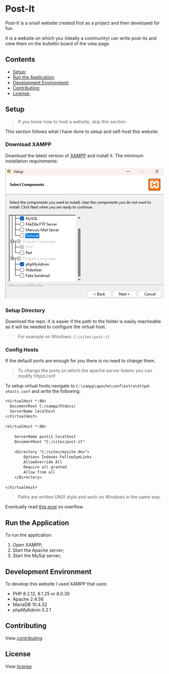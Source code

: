 # Post-It

Post-It is a small website created first as a project and then developed for fun.

It is a website on which you (ideally a community) can write post-its and view them
on the bullettin board of the view page.

## Contents

- [Setup](#setup);
- [Run the Application](#run-the-application);
- [Development Environment](#development-environment);
- [Contributing](#contributing);
- [License](#license);

## Setup

> If you know how to host a website, skip this section.

This section follows what I have done to setup and self-host this website.

### Download XAMPP

Download the latest version of [XAMPP](https://www.apachefriends.org/it/index.html) and install it.
The minimum installation requirements:

![xampp-installation-requirements](./other/xampp-installation.png)

### Setup Directory

Download the repo. It is easier if the path to the folder is easily reacheable
as it will be needed to configure the virtual host.

> For example on Windows: `C:\sites\post-it`

### Config Hosts

If the default ports are enough for you there is no need to change them.

> To change the ports on which the apache server listens you can modify httpd.conf

To setup virtual hosts navigate to `C:\xampp\apache\conf\extra\httpd-vhosts.conf` and write the following:

```
<VirtualHost *:80>
  DocumentRoot C:/xampp/htdocs/
  ServerName localhost
</VirtualHost>

<VirtualHost *:80>

    ServerName postit.localhost
    DocumentRoot "C:/sites/post-it"

    <Directory "C:/sites/mysite-dev">
        Options Indexes FollowSymLinks
        AllowOverride All
        Require all granted
        Allow from all
    </Directory>

</VirtualHost>
```

> Paths are written UNIX style and work on Windows in the same way.

Eventually read [this post](https://stackoverflow.com/questions/3660066/hosting-multiple-local-sites-with-xampp) on overflow.

## Run the Application

To run the application:

1. Open XAMPP;
2. Start the Apache server;
3. Start the MySql server;


## Development Environment

To develop this website I used XAMPP that uses:

- PHP 8.2.12, 8.1.25 or 8.0.30
- Apache 2.4.58
- MariaDB 10.4.32
- phpMyAdmin 5.2.1

## Contributing

View [contributing](./CONTRIBUTING.md)

## License

View [license](./LICENSE.md)

